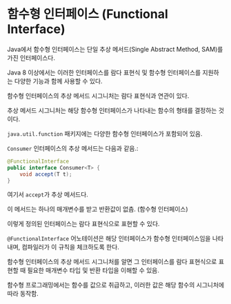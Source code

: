 # 함수형 인터페이스 (Functional Interface)

Java에서 함수형 인터페이스는 단일 추상 메서드(Single Abstract Method, SAM)를 가진 인터페이스다. 

Java 8 이상에서는 이러한 인터페이스를 람다 표현식 및 함수형 인터페이스를 지원하는 다양한 기능과 함께 사용할 수 있다.

함수형 인터페이스의 추상 메서드 시그니처는 람다 표현식과 연관이 있다.

추상 메서드 시그니처는 해당 함수형 인터페이스가 나타내는 함수의 형태를 결정하는 것이다.


`java.util.function` 패키지에는 다양한 함수형 인터페이스가 포함되어 있음.

`Consumer` 인터페이스의 추상 메서드는 다음과 같음.:

```java
@FunctionalInterface
public interface Consumer<T> {
    void accept(T t);
}
```

여기서 `accept`가 추상 메서드다.

이 메서드는 하나의 매개변수를 받고 반환값이 없츰. (함수형 인터페이스)

이렇게 정의된 인터페이스는 람다 표현식으로 표현할 수 있다.

`@FunctionalInterface` 어노테이션은 해당 인터페이스가 함수형 인터페이스임을 나타내며, 컴파일러가 이 규칙을 체크하도록 한다.

함수형 인터페이스의 추상 메서드 시그니처를 알면 그 인터페이스를 람다 표현식으로 표현할 때 필요한 매개변수 타입 및 반환 타입을 이해할 수 있음.

함수형 프로그래밍에서는 함수를 값으로 취급하고, 이러한 값은 해당 함수의 시그니처에 따라 동작함.